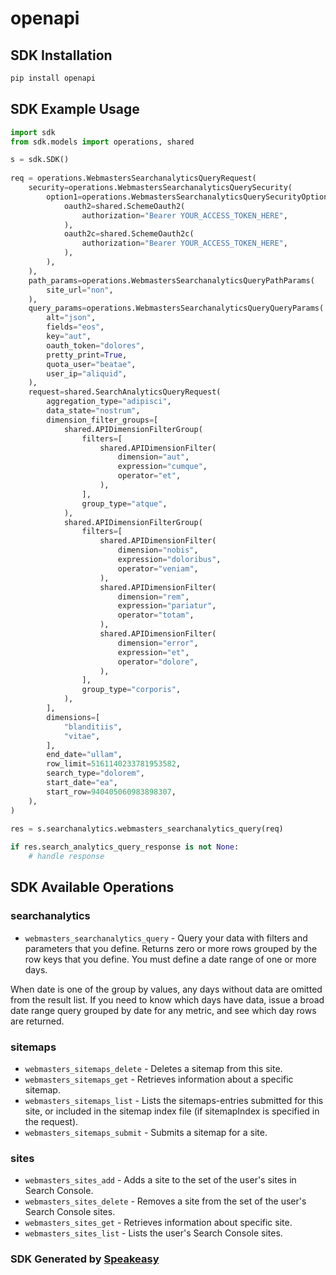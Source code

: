 # openapi

<!-- Start SDK Installation -->
## SDK Installation

```bash
pip install openapi
```
<!-- End SDK Installation -->

## SDK Example Usage
<!-- Start SDK Example Usage -->
```python
import sdk
from sdk.models import operations, shared

s = sdk.SDK()
    
req = operations.WebmastersSearchanalyticsQueryRequest(
    security=operations.WebmastersSearchanalyticsQuerySecurity(
        option1=operations.WebmastersSearchanalyticsQuerySecurityOption1(
            oauth2=shared.SchemeOauth2(
                authorization="Bearer YOUR_ACCESS_TOKEN_HERE",
            ),
            oauth2c=shared.SchemeOauth2c(
                authorization="Bearer YOUR_ACCESS_TOKEN_HERE",
            ),
        ),
    ),
    path_params=operations.WebmastersSearchanalyticsQueryPathParams(
        site_url="non",
    ),
    query_params=operations.WebmastersSearchanalyticsQueryQueryParams(
        alt="json",
        fields="eos",
        key="aut",
        oauth_token="dolores",
        pretty_print=True,
        quota_user="beatae",
        user_ip="aliquid",
    ),
    request=shared.SearchAnalyticsQueryRequest(
        aggregation_type="adipisci",
        data_state="nostrum",
        dimension_filter_groups=[
            shared.APIDimensionFilterGroup(
                filters=[
                    shared.APIDimensionFilter(
                        dimension="aut",
                        expression="cumque",
                        operator="et",
                    ),
                ],
                group_type="atque",
            ),
            shared.APIDimensionFilterGroup(
                filters=[
                    shared.APIDimensionFilter(
                        dimension="nobis",
                        expression="doloribus",
                        operator="veniam",
                    ),
                    shared.APIDimensionFilter(
                        dimension="rem",
                        expression="pariatur",
                        operator="totam",
                    ),
                    shared.APIDimensionFilter(
                        dimension="error",
                        expression="et",
                        operator="dolore",
                    ),
                ],
                group_type="corporis",
            ),
        ],
        dimensions=[
            "blanditiis",
            "vitae",
        ],
        end_date="ullam",
        row_limit=5161140233781953582,
        search_type="dolorem",
        start_date="ea",
        start_row=940405060983898307,
    ),
)
    
res = s.searchanalytics.webmasters_searchanalytics_query(req)

if res.search_analytics_query_response is not None:
    # handle response
```
<!-- End SDK Example Usage -->

<!-- Start SDK Available Operations -->
## SDK Available Operations

### searchanalytics

* `webmasters_searchanalytics_query` - Query your data with filters and parameters that you define. Returns zero or more rows grouped by the row keys that you define. You must define a date range of one or more days.

When date is one of the group by values, any days without data are omitted from the result list. If you need to know which days have data, issue a broad date range query grouped by date for any metric, and see which day rows are returned.

### sitemaps

* `webmasters_sitemaps_delete` - Deletes a sitemap from this site.
* `webmasters_sitemaps_get` - Retrieves information about a specific sitemap.
* `webmasters_sitemaps_list` - Lists the sitemaps-entries submitted for this site, or included in the sitemap index file (if sitemapIndex is specified in the request).
* `webmasters_sitemaps_submit` - Submits a sitemap for a site.

### sites

* `webmasters_sites_add` - Adds a site to the set of the user's sites in Search Console.
* `webmasters_sites_delete` - Removes a site from the set of the user's Search Console sites.
* `webmasters_sites_get` - Retrieves information about specific site.
* `webmasters_sites_list` - Lists the user's Search Console sites.

<!-- End SDK Available Operations -->

### SDK Generated by [Speakeasy](https://docs.speakeasyapi.dev/docs/using-speakeasy/client-sdks)

